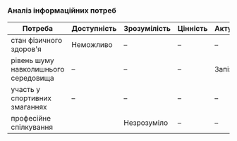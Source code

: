 ### Аналіз інформаційних потреб ###
| Потреба               | Доступність | Зрозумілість | Цінність | Актуальність |
|----------------------|------------|--------------|----------|--------------|
| стан фізичного здоров'я        | Неможливо  | –            | –        | –            |
| рівень шуму навколишнього середовища      | –          | –            | –        | Запізно      |
| участь у спортивних змаганнях | –          | –            | –        | –            |
| професійне спілкування   |            | Незрозуміло | –        | –            |

